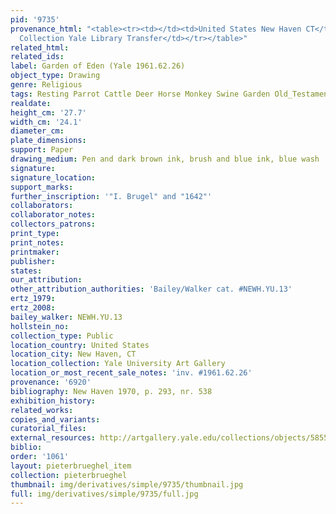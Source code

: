 ```yaml
---
pid: '9735'
provenance_html: "<table><tr><td></td><td>United States New Haven CT</td><td>Egmont
  Collection Yale Library Transfer</td></tr></table>"
related_html: 
related_ids: 
label: Garden of Eden (Yale 1961.62.26)
object_type: Drawing
genre: Religious
tags: Resting Parrot Cattle Deer Horse Monkey Swine Garden Old_Testament Paradise
realdate: 
height_cm: '27.7'
width_cm: '24.1'
diameter_cm: 
plate_dimensions: 
support: Paper
drawing_medium: Pen and dark brown ink, brush and blue ink, blue wash
signature: 
signature_location: 
support_marks: 
further_inscription: '"I. Brugel" and "1642"'
collaborators: 
collaborator_notes: 
collectors_patrons: 
print_type: 
print_notes: 
printmaker: 
publisher: 
states: 
our_attribution: 
other_attribution_authorities: 'Bailey/Walker cat. #NEWH.YU.13'
ertz_1979: 
ertz_2008: 
bailey_walker: NEWH.YU.13
hollstein_no: 
collection_type: Public
location_country: United States
location_city: New Haven, CT
location_collection: Yale University Art Gallery
location_or_most_recent_sale_notes: 'inv. #1961.62.26'
provenance: '6920'
bibliography: New Haven 1970, p. 293, nr. 538
exhibition_history: 
related_works: 
copies_and_variants: 
curatorial_files: 
external_resources: http://artgallery.yale.edu/collections/objects/58558
biblio: 
order: '1061'
layout: pieterbrueghel_item
collection: pieterbrueghel
thumbnail: img/derivatives/simple/9735/thumbnail.jpg
full: img/derivatives/simple/9735/full.jpg
---
```


